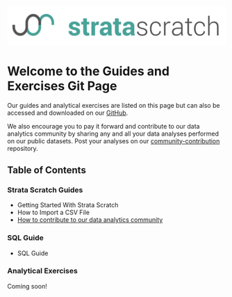 [![strata scratch](assets/sslogo.jpg)](https://stratascratch.com)
# Welcome to the Guides and Exercises Git Page

Our guides and analytical exercises are listed on this page but can also be accessed and downloaded on our [GitHub](https://github.com/stratascratch). 

We also encourage you to pay it forward and contribute to our data analytics community by sharing any and all your data analyses performed on our public datasets. Post your analyses on our [community-contribution](https://github.com/stratascratch/community-contributions) repository.

## Table of Contents

### Strata Scratch Guides

- Getting Started With Strata Scratch
- How to Import a CSV File
- [How to contribute to our data analytics community](https://github.com/stratascratch/stratascratch-community-contributions)

### SQL Guide

- SQL Guide

### Analytical Exercises

Coming soon!
